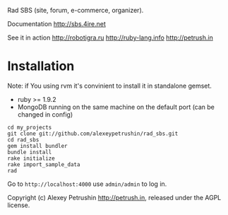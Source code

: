 Rad SBS (site, forum, e-commerce, organizer).

Documentation http://sbs.4ire.net

See it in action http://robotigra.ru http://ruby-lang.info http://petrush.in

# Installation

Note: if You using rvm it's convinient to install it in standalone gemset.

- ruby >= 1.9.2
- MongoDB running on the same machine on the default port (can be changed in config)

```
cd my_projects
git clone git://github.com/alexeypetrushin/rad_sbs.git
cd rad_sbs
gem install bundler
bundle install
rake initialize
rake import_sample_data
rad
```

Go to `http://localhost:4000` use `admin/admin` to log in.

Copyright (c) Alexey Petrushin http://petrush.in, released under the AGPL license.